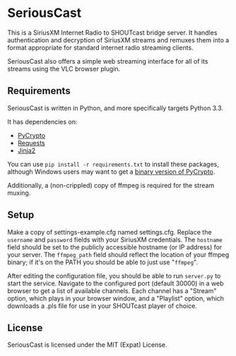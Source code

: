 # SeriousCast

This is a SiriusXM Internet Radio to SHOUTcast bridge server.
It handles authentication and decryption of SiriusXM streams and remuxes them
into a format appropriate for standard internet radio streaming clients.

SeriousCast also offers a simple web streaming interface for all of its streams
using the VLC browser plugin.

## Requirements

SeriousCast is written in Python, and more specifically targets Python 3.3.

It has dependencies on:
* [PyCrypto](https://www.dlitz.net/software/pycrypto/)
* [Requests](http://docs.python-requests.org/en/latest/)
* [Jinja2](http://jinja.pocoo.org/docs/)

You can use `pip install -r requirements.txt` to install these packages,
although Windows users may want to get a
[binary version of PyCrypto](http://www.voidspace.org.uk/python/modules.shtml#pycrypto).

Additionally, a (non-crippled) copy of ffmpeg is required for the stream muxing.

## Setup

Make a copy of settings-example.cfg named settings.cfg.
Replace the `username` and `password` fields with your SiriusXM credentials.
The `hostname` field should be set to the publicly accessible hostname (or IP
address) for your server.
The `ffmpeg_path` field should reflect the location of your ffmpeg binary;
if it's on the PATH you should be able to just use "`ffmpeg`".

After editing the configuration file, you should be able to run `server.py`
to start the service. Navigate to the configured port (default 30000) in a web
browser to get a list of available channels. Each channel has a "Stream" option,
which plays in your browser window, and a "Playlist" option, which downloads
a .pls file for use in your SHOUTcast player of choice.

## License

SeriousCast is licensed under the MIT (Expat) License.
